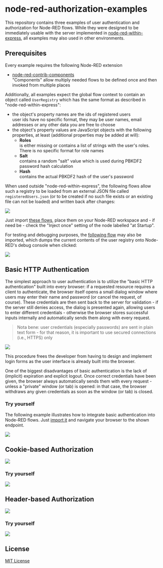 # node-red-authorization-examples #

This repository contains three examples of user authentication and authorization for Node-RED flows. While they were designed to be immediately usable with the server implemented in [node-red-within-express](https://github.com/rozek/node-red-within-express), all examples may also used in other environments.

## Prerequisites ##

Every example requires the following Node-RED extension

* [node-red-contrib-components](https://github.com/ollixx/node-red-contrib-components)<br>"Components" allow multiply needed flows to be defined once and then invoked from multiple places

Additionally, all examples expect the global flow context to contain an object called `UserRegistry` which has the same format as described in  "node-red-within-express":

* the object's property names are the ids of registered users<br>user ids have no specific format, they may be user names, email addresses or any other data you are free to choose
* the object's property values are JavaScript objects with the following properties, at least (additional properties may be added at will):
  * **Roles**<br>is either missing or contains a list of strings with the user's roles. There is no specific format for role names
  * **Salt**<br>contains a random "salt" value which is used during PBKDF2 password hash calculation
  * **Hash**<br>contains the actual PBKDF2 hash of the user's password

When used outside "node-red-within-express", the following flows allow such a registry to be loaded from an external JSON file called `registeredUsers.json` (or to be created if no such file exists or an existing file can not be loaded) and written back after changes:

![](outside-node-red-within-express.png)

Just import [these flows](outside-node-red-within-express.json), place them on your Node-RED workspace and - if need be - check the "Inject once" setting of the node labelled "at Startup".

For testing and debugging purposes, the [following flow](show-user-registry.json) may also be imported, which dumps the current contents of the user registry onto Node-RED's debug console when clicked:

![](show-user-registry.png)

## Basic HTTP Authentication ##

The simplest approach to user authentication is to utilize the "basic HTTP authentication" built into every browser: if a requested resource requires a client to authenticate, the browser itself opens a small dialog window where users may enter their name and password (or cancel the request, of course). These credentials are then sent back to the server for validation - if the server still denies access, the dialog is presented again, allowing users to enter different credentials - otherwise the browser stores successful inputs internally and automatically sends them along with every request.

> Nota bene: user credentials (especially passwords) are sent in plain text form - for that reason, it is important to use secured connections (i.e., HTTPS) only

![](basic-auth.png)

This procedure frees the developer from having to design and implement login forms as the user interface is already built into the browser.

One of the biggest disadvantages of basic authentication is the lack of (implicit) expiration and explicit logout. Once correct credentials have been given, the browser always automatically sends them with every request - unless a "private" window (or tab) is opened: in that case, the browser withdraws any given credentials as soon as the window (or tab) is closed.

### Try yourself ###

The following example illustrates how to integrate basic authentication into Node-RED flows. Just [import it](try-basic-auth.json) and navigate your browser to the shown endpoint.

![](try-basic-auth.png)

## Cookie-based Authorization ##

![](cookie-auth.png)

### Try yourself ###

![](try-cookie-auth.png)

## Header-based Authorization ##

![](header-auth.png)

### Try yourself ###

![](try-header-auth.png)

## License ##

[MIT License](LICENSE.md)
